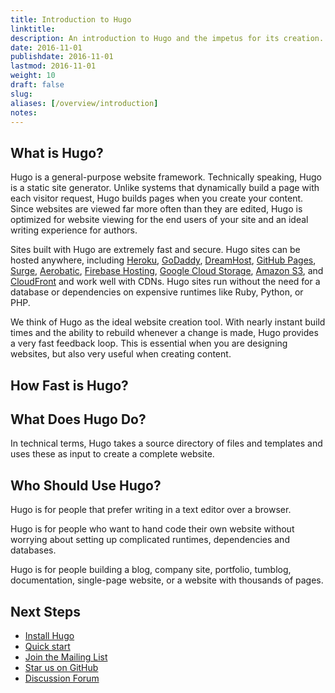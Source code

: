 ```yaml
---
title: Introduction to Hugo
linktitle:
description: An introduction to Hugo and the impetus for its creation.
date: 2016-11-01
publishdate: 2016-11-01
lastmod: 2016-11-01
weight: 10
draft: false
slug:
aliases: [/overview/introduction]
notes:
---
```


## What is Hugo?

Hugo is a general-purpose website framework. Technically speaking, Hugo is
a static site generator. Unlike systems that dynamically build a page
with each visitor request, Hugo builds pages when you create
your content. Since websites are viewed far more often than they are
edited, Hugo is optimized for website viewing for the end users of your site and an ideal writing experience for authors.

Sites built with Hugo are extremely fast and secure. Hugo sites can
be hosted anywhere, including [Heroku][], [GoDaddy][], [DreamHost][],
[GitHub Pages][], [Surge][], [Aerobatic][], [Firebase Hosting][],
[Google Cloud Storage][], [Amazon S3][], and [CloudFront][] and work well
with CDNs. Hugo sites run without the need for a database or dependencies on expensive runtimes like Ruby, Python, or PHP.

We think of Hugo as the ideal website creation tool. With nearly instant
build times and the ability to rebuild whenever a change is made, Hugo
provides a very fast feedback loop. This is essential when you are
designing websites, but also very useful when creating content.

## How Fast is Hugo?


## What Does Hugo Do?

In technical terms, Hugo takes a source directory of files and
templates and uses these as input to create a complete website.

## Who Should Use Hugo?

Hugo is for people that prefer writing in a text editor over
a browser.

Hugo is for people who want to hand code their own website without
worrying about setting up complicated runtimes, dependencies and
databases.

Hugo is for people building a blog, company site, portfolio, tumblog,
documentation, single-page website, or a website with thousands of
pages.


[Aerobatic]: https://www.aerobatic.com/
[Amazon S3]: http://aws.amazon.com/s3/
[CloudFront]: http://aws.amazon.com/cloudfront/ "Amazon CloudFront"
[DreamHost]: http://www.dreamhost.com/
[Firebase Hosting]: https://firebase.google.com/docs/hosting/
[GitHub Pages]: https://pages.github.com/
[GitLab]: https://about.gitlab.com
[Go language]: http://golang.org/ "The Go Programming Language"
[GoDaddy]: https://www.godaddy.com/
[Google Cloud Storage]: http://cloud.google.com/storage/
[Heroku]: https://www.heroku.com/
[Jekyll]: http://jekyllrb.com/
[Middleman]: https://middlemanapp.com/
[Nanoc]: http://nanoc.ws/
[Surge]: https://surge.sh

## Next Steps

 * [Install Hugo](/overview/installing/)
 * [Quick start](/overview/quickstart/)
 * [Join the Mailing List](/community/mailing-list/)
 * [Star us on GitHub](https://github.com/spf13/hugo)
 * [Discussion Forum](http://discuss.gohugo.io/)


